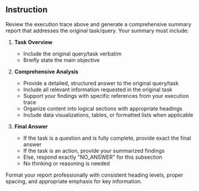 ## Instruction
Review the execution trace above and generate a comprehensive summary report that addresses the original task/query. Your summary must include:

1. **Task Overview**
   - Include the original query/task verbatim
   - Briefly state the main objective

2. **Comprehensive Analysis**
   - Provide a detailed, structured answer to the original query/task
   - Include all relevant information requested in the original task
   - Support your findings with specific references from your execution trace
   - Organize content into logical sections with appropriate headings
   - Include data visualizations, tables, or formatted lists when applicable

3. **Final Answer**
   - If the task is a question and is fully complete, provide exact the final answer
   - If the task is an action, provide your summarized findings
   - Else, respond exactly "NO_ANSWER" for this subsection
   - No thinking or reasoning is needed

Format your report professionally with consistent heading levels, proper spacing, and appropriate emphasis for key information.